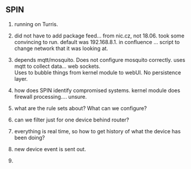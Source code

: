 SPIN
----

1. running on Turris.

2. did not have to add package feed... from nic.cz, not 18.06.
   took some convincing to run. default was 192.168.8.1.
   in confluence ... script to change network that it was looking at.
   
3. depends mqtt/mosquito.  Does not configure mosquito correctly.
   uses mqtt to collect data... web sockets.  
   Uses to bubble things from kernel module to webUI.
   No persistence layer.

4. how does SPIN identify compromised systems.
   kernel module does firewall processing.... unsure.

5. what are the rule sets about?  What can we configure?

6. can we filter just for one device behind router?

7. everything is real time, so how to get history of what the device has been
   doing?

8. new device event is sent out.

9. 

    
